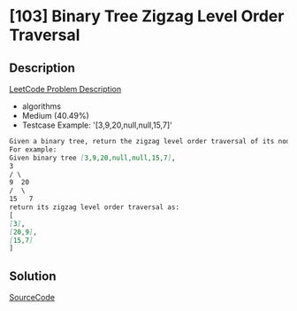 # [103] Binary Tree Zigzag Level Order Traversal

## Description

[LeetCode Problem Description](https://leetcode.com/problems/binary-tree-zigzag-level-order-traversal/description/)

* algorithms
* Medium (40.49%)
* Testcase Example:  '[3,9,20,null,null,15,7]'

```md
Given a binary tree, return the zigzag level order traversal of its nodes' values. (ie, from left to right, then right to left for the next level and alternate between).
For example:
Given binary tree [3,9,20,null,null,15,7],
3
/ \
9  20
/  \
15   7
return its zigzag level order traversal as:
[
[3],
[20,9],
[15,7]
]

```

## Solution

[SourceCode](./solution.js)